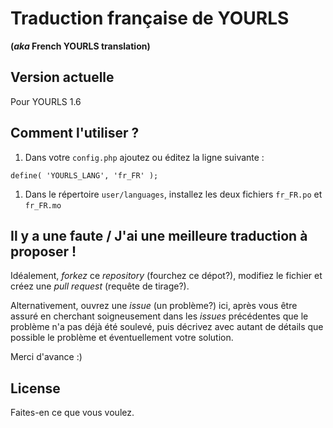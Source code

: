 # Traduction française de YOURLS
**(_aka_ French YOURLS translation)**


## Version actuelle

Pour YOURLS 1.6


## Comment l'utiliser ?

1. Dans votre `config.php` ajoutez ou éditez la ligne suivante :
```
define( 'YOURLS_LANG', 'fr_FR' );
```
1. Dans le répertoire `user/languages`, installez les deux fichiers `fr_FR.po` et `fr_FR.mo`


## Il y a une faute / J'ai une meilleure traduction à proposer !

Idéalement, *forkez* ce *repository* (fourchez ce dépot?), modifiez le fichier et créez une *pull request* (requête de tirage?).

Alternativement, ouvrez une *issue* (un problème?) ici, après vous être assuré en cherchant soigneusement dans les *issues* précédentes que le problème n'a pas déjà été soulevé, puis décrivez avec autant de détails que possible le problème et éventuellement votre solution.

Merci d'avance :)


## License

Faites-en ce que vous voulez.




